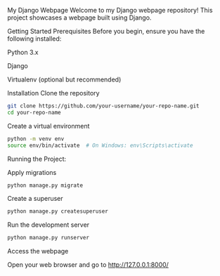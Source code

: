 My Django Webpage
Welcome to my Django webpage repository! This project showcases a webpage built using Django.

Getting Started
Prerequisites
Before you begin, ensure you have the following installed:

Python 3.x

Django

Virtualenv (optional but recommended)

Installation
Clone the repository

```bash
git clone https://github.com/your-username/your-repo-name.git
cd your-repo-name
```

Create a virtual environment

```bash
python -m venv env
source env/bin/activate  # On Windows: env\Scripts\activate
```

Running the Project:

Apply migrations

```bash
python manage.py migrate
```

Create a superuser

```bash
python manage.py createsuperuser
```

Run the development server

```bash
python manage.py runserver
```

Access the webpage

Open your web browser and go to http://127.0.0.1:8000/
